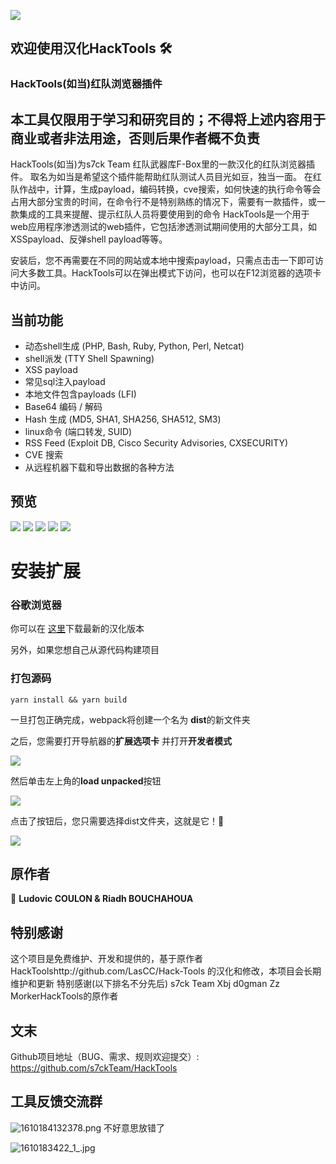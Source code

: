 
![](https://i.postimg.cc/GtLdZ2rZ/noun-Panama-hat-1454601.png)
## 欢迎使用汉化HackTools 🛠

### HackTools(如当)红队浏览器插件
## 本工具仅限用于学习和研究目的；不得将上述内容用于商业或者非法用途，否则后果作者概不负责

HackTools(如当)为s7ck Team 红队武器库F-Box里的一款汉化的红队浏览器插件。
取名为如当是希望这个插件能帮助红队测试人员目光如豆，独当一面。
在红队作战中，计算，生成payload，编码转换，cve搜索，如何快速的执行命令等会占用大部分宝贵的时间，在命令行不是特别熟练的情况下，需要有一款插件，或一款集成的工具来提醒、提示红队人员将要使用到的命令
HackTools是一个用于web应用程序渗透测试的web插件，它包括渗透测试期间使用的大部分工具，如XSSpayload、反弹shell payload等等。

安装后，您不再需要在不同的网站或本地中搜索payload，只需点击击一下即可访问大多数工具。HackTools可以在弹出模式下访问，也可以在F12浏览器的选项卡中访问。

## 当前功能





- 动态shell生成 (PHP, Bash, Ruby, Python, Perl, Netcat)
- shell派发 (TTY Shell Spawning)
- XSS payload
- 常见sql注入payload
- 本地文件包含payloads (LFI)
- Base64 编码 / 解码
- Hash 生成 (MD5, SHA1, SHA256, SHA512, SM3)
- linux命令 (端口转发, SUID)
- RSS Feed (Exploit DB, Cisco Security Advisories, CXSECURITY)
- CVE 搜索
- 从远程机器下载和导出数据的各种方法

## 预览

![](https://i.postimg.cc/VNmtdskN/Untitled-1.png)
![](https://i.imgur.com/02ym26m.png)
![](https://i.imgur.com/A22KDs7.png)
![](https://i.imgur.com/TxWUC7r.png)
![](https://i.imgur.com/KrDX7t6.png)


# 安装扩展

### 谷歌浏览器

你可以在 [这里](https://github.com/s7ckTeam/HackTools/releases/tag/v0.4.0)下载最新的汉化版本

另外，如果您想自己从源代码构建项目

### 打包源码

```console
yarn install && yarn build
```

一旦打包正确完成，webpack将创建一个名为 **dist**的新文件夹

之后，您需要打开导航器的**扩展选项卡**  并打开**开发者模式**

![](https://i.imgur.com/0GRfu2K.png)

然后单击左上角的**load unpacked**按钮

![](https://i.imgur.com/q41GeAb.png)

点击了按钮后，您只需要选择dist文件夹，这就是它！🎉

![](https://i.imgur.com/mL4TVu0.png)

## 原作者

👤 **Ludovic COULON & Riadh BOUCHAHOUA**

## 特别感谢
这个项目是免费维护、开发和提供的，基于原作者HackToolshttp://github.com/LasCC/Hack-Tools 的汉化和修改，本项目会长期维护和更新
特别感谢(以下排名不分先后) 
s7ck Team 
Xbj 
d0gman
Zz
MorkerHackTools的原作者


## 文末
Github项目地址（BUG、需求、规则欢迎提交）: https://github.com/s7ckTeam/HackTools

## 工具反馈交流群
![1610184132378.png](https://i.loli.net/2021/01/09/gPZCswa2TlGRrdM.png)
不好意思放错了

![1610183422_1_.jpg](https://i.loli.net/2021/01/09/HYrU6VN3TajIyEZ.png)